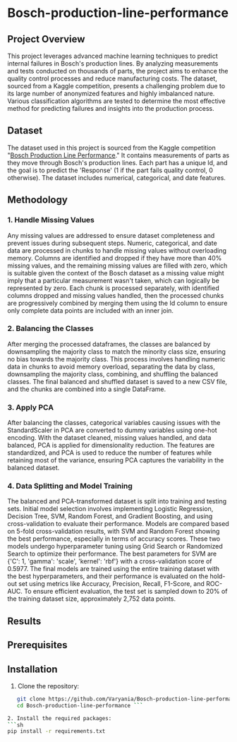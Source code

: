 # Bosch-production-line-performance
## Project Overview
This project leverages advanced machine learning techniques to predict internal failures in Bosch's production lines. By analyzing measurements and tests conducted on thousands of parts, the project aims to enhance the quality control processes and reduce manufacturing costs. The dataset, sourced from a Kaggle competition, presents a challenging problem due to its large number of anonymized features and highly imbalanced nature. Various classification algorithms are tested to determine the most effective method for predicting failures and insights into the production process.

## Dataset
The dataset used in this project is sourced from the Kaggle competition "[Bosch Production Line Performance](https://www.kaggle.com/competitions/bosch-production-line-performance/data)." It contains measurements of parts as they move through Bosch's production lines. Each part has a unique Id, and the goal is to predict the 'Response' (1 if the part fails quality control, 0 otherwise). The dataset includes numerical, categorical, and date features.

## Methodology
### 1. Handle Missing Values
Any missing values are addressed to ensure dataset completeness and prevent issues during subsequent steps. Numeric, categorical, and date data are processed in chunks to handle missing values without overloading memory. Columns are identified and dropped if they have more than 40% missing values, and the remaining missing values are filled with zero, which is suitable given the context of the Bosch dataset as a missing value might imply that a particular measurement wasn't taken, which can logically be represented by zero. Each chunk is processed separately, with identified columns dropped and missing values handled, then the processed chunks are progressively combined by merging them using the Id column to ensure only complete data points are included with an inner join.

### 2. Balancing the Classes 
After merging the processed dataframes, the classes are balanced by downsampling the majority class to match the minority class size, ensuring no bias towards the majority class. This process involves handling numeric data in chunks to avoid memory overload, separating the data by class, downsampling the majority class, combining, and shuffling the balanced classes. The final balanced and shuffled dataset is saved to a new CSV file, and the chunks are combined into a single DataFrame. 

### 3. Apply PCA
After balancing the classes, categorical variables causing issues with the StandardScaler in PCA are converted to dummy variables using one-hot encoding. With the dataset cleaned, missing values handled, and data balanced, PCA is applied for dimensionality reduction. The features are standardized, and PCA is used to reduce the number of features while retaining most of the variance, ensuring PCA captures the variability in the balanced dataset.

### 4. Data Splitting and Model Training
The balanced and PCA-transformed dataset is split into training and testing sets. Initial model selection involves implementing Logistic Regression, Decision Tree, SVM, Random Forest, and Gradient Boosting, and using cross-validation to evaluate their performance. Models are compared based on 5-fold cross-validation results, with SVM and Random Forest showing the best performance, especially in terms of accuracy scores. These two models undergo hyperparameter tuning using Grid Search or Randomized Search to optimize their performance. The best parameters for SVM are {'C': 1, 'gamma': 'scale', 'kernel': 'rbf'} with a cross-validation score of 0.5977. The final models are trained using the entire training dataset with the best hyperparameters, and their performance is evaluated on the hold-out set using metrics like Accuracy, Precision, Recall, F1-Score, and ROC-AUC. To ensure efficient evaluation, the test set is sampled down to 20% of the training dataset size, approximately 2,752 data points.

## Results


## Prerequisites

## Installation
1. Clone the repository:
```sh
   git clone https://github.com/Varyania/Bosch-production-line-performance.git
   cd Bosch-production-line-performance ```

2. Install the required packages:
```sh
pip install -r requirements.txt
